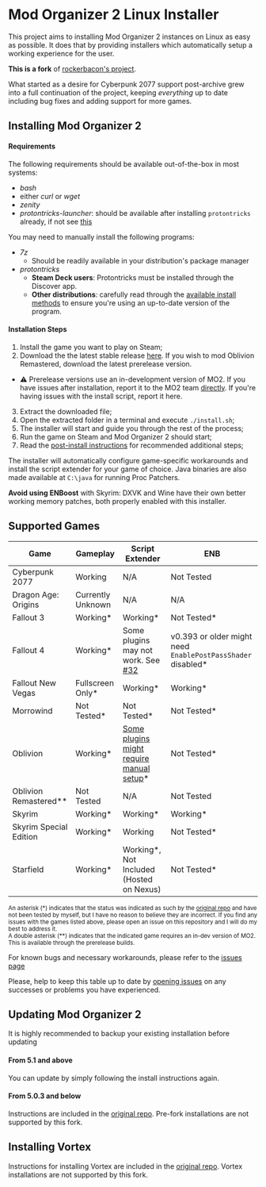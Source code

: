 # Mod Organizer 2 Linux Installer

This project aims to installing Mod Organizer 2 instances on Linux as easy as possible. It does that by providing installers which automatically setup a working experience for the user.

**This is a fork** of [rockerbacon's project](https://github.com/rockerbacon/modorganizer2-linux-installer). 

What started as a desire for Cyberpunk 2077 support post-archive grew into a full continuation of the project, keeping *everything* up to date including bug fixes and adding support for more games.

## Installing Mod Organizer 2

#### Requirements

The following requirements should be available out-of-the-box in most systems:
- _bash_
- either _curl_ or _wget_
- _zenity_
- _protontricks-launcher_: should be available after installing `protontricks` already, if not see [this](https://github.com/Matoking/protontricks#desktop)</br>

You may need to manually install the following programs:
- _7z_
    - Should be readily available in your distribution's package manager
- _protontricks_
    - **Steam Deck users**: Protontricks must be installed through the Discover app.
    - **Other distributions**: carefully read through the [available install methods](https://github.com/Matoking/protontricks#installation) to ensure you're using an up-to-date version of the program.

#### Installation Steps
1. Install the game you want to play on Steam;
2. Download the the latest stable release [here](https://github.com/furglitch/modorganizer2-linux-installer/releases/latest). If you wish to mod Oblivion Remastered, download the latest prerelease version.
- ⚠️ Prerelease versions use an in-development version of MO2. If you have issues after installation, report it to the MO2 team [directly](https://github.com/ModOrganizer2/modorganizer/issues). If you're having issues with the install script, report it here.
3. Extract the downloaded file;
4. Open the extracted folder in a terminal and execute `./install.sh`;
5. The installer will start and guide you through the rest of the process;
6. Run the game on Steam and Mod Organizer 2 should start;
7. Read the [post-install instructions](post-install.md) for recommended additional steps;

The installer will automatically configure game-specific workarounds and install the script extender for your game of choice. Java binaries are also made available at `C:\java` for running Proc Patchers.

**Avoid using ENBoost** with Skyrim: DXVK and Wine have their own better working memory patches, both properly enabled with this installer.

## Supported Games
| Game                  | Gameplay          | Script Extender                                                                | ENB                                |
|-----------------------|-------------------|--------------------------------------------------------------------------------|------------------------------------|
| Cyberpunk 2077        | Working           | N/A                                                                            | Not Tested                         |
| Dragon Age: Origins   | Currently Unknown | N/A                                                                            | N/A                                |
| Fallout 3             | Working*          | Working*                                                                       | Not Tested*                        |
| Fallout 4             | Working*          | Some plugins may not work. See [#32](https://github.com/rockerbacon/modorganizer2-linux-installer/issues/32) | v0.393 or older might need `EnablePostPassShader` disabled* |
| Fallout New Vegas     | Fullscreen Only*  | Working*                                                                       | Working*                           |
| Morrowind             | Not Tested*       | Not Tested*                                                                    | Not Tested*                        |
| Oblivion              | Working*          | [Some plugins might require manual setup](https://github.com/rockerbacon/lutris-skyrimse-installers/issues/63#issuecomment-643690247)* | Not Tested* |
| Oblivion Remastered** | Not Tested        | N/A                                                                            | Not Tested                         |
| Skyrim                | Working*          | Working*                                                                       | Working*                           |
| Skyrim Special Edition| Working*          | Working                                                                        | Not Tested*                        |
| Starfield             | Working*          | Working*, Not Included (Hosted on Nexus)                                       | Not Tested*                        |

<sub>An asterisk (*) indicates that the status was indicated as such by the [original repo](https://github.com/rockerbacon/modorganizer2-linux-installer) and have not been tested by myself, but I have no reason to believe they are incorrect. If you find any issues with the games listed above, please open an issue on this repository and I will do my best to address it.</sub><br />
<sub>A double asterisk (**) indicates that the indicated game requires an in-dev version of MO2. This is available through the prerelease builds.</sub>

For known bugs and necessary workarounds, please refer to the [issues page](https://github.com/furglitch/modorganizer2-linux-installer/issues?q=is:issue+label:bug+)

Please, help to keep this table up to date by [opening issues](https://github.com/furglitch/modorganizer2-linux-installer/issues/new/choose) on any successes or problems you have experienced.

## Updating Mod Organizer 2

It is highly recommended to backup your existing installation before updating

#### From 5.1 and above

You can update by simply following the install instructions again.

#### From 5.0.3 and below

Instructions are included in the [original repo](https://github.com/rockerbacon/modorganizer2-linux-installer). Pre-fork installations are not supported by this fork.

## Installing Vortex
Instructions for installing Vortex are included in the [original repo](https://github.com/rockerbacon/modorganizer2-linux-installer). Vortex installations are not supported by this fork.
